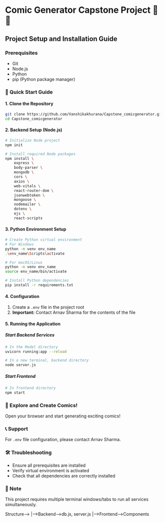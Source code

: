 # Comic Generator Capstone Project 🎨📖

## Project Setup and Installation Guide

### Prerequisites
- Git
- Node.js
- Python
- pip (Python package manager)

### 🚀 Quick Start Guide

#### 1. Clone the Repository
```bash
git clone https://github.com/Vanshikakhurana/Capstone_comicgenerator.git
cd Capstone_comicgenerator
```

#### 2. Backend Setup (Node.js)
```bash
# Initialize Node project
npm init

# Install required Node packages
npm install \
    express \
    body-parser \
    mongodb \
    cors \
    axios \
    web-vitals \
    react-router-dom \
    jsonwebtoken \
    mongoose \
    nodemailer \
    dotenv \
    ejs \
    react-scripts
```

#### 3. Python Environment Setup
```bash
# Create Python virtual environment
# For Windows
python -m venv env_name
.\env_name\Scripts\activate

# For macOS/Linux
python -m venv env_name
source env_name/bin/activate

# Install Python dependencies
pip install -r requirements.txt
```

#### 4. Configuration
1. Create a `.env` file in the project root
2. **Important:** Contact Arnav Sharma for the contents of the file

#### 5. Running the Application

##### Start Backend Services
```bash
# In the Model directory
uvicorn running:app --reload

# In a new terminal, backend directory
node server.js
```

##### Start Frontend
```bash
# In frontend directory
npm start
```

### 🌟 Explore and Create Comics!
Open your browser and start generating exciting comics! 

### 📞 Support
For `.env` file configuration, please contact Arnav Sharma.

### 🛠 Troubleshooting
- Ensure all prerequisites are installed
- Verify virtual environment is activated
- Check that all dependencies are correctly installed

### 📝 Note
This project requires multiple terminal windows/tabs to run all services simultaneously.

Structure-->
|-->Backend-->db.js, server.js
|-->Frontend-->Components

